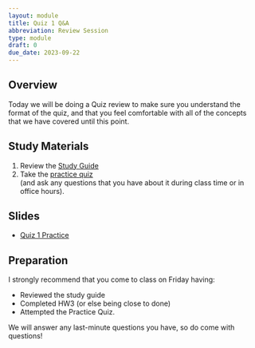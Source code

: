```yaml
---
layout: module
title: Quiz 1 Q&A
abbreviation: Review Session
type: module
draft: 0
due_date: 2023-09-22
---
```


## Overview
Today we will be doing a  Quiz review to make sure you understand the format of the quiz, and that you feel comfortable with all of the concepts that we have covered until this point.

## Study Materials
1. Review the <a href="https://docs.google.com/document/d/1pghuzcrv5KAg9wrsLvzMLOnPyyMnFKwlFmkk6bzPHaU/edit?usp=sharing" target="_blank">Study Guide</a>
2. Take the [practice quiz](../activities/practice-quiz01) <br>(and ask any questions that you have about it during class time or in office hours).

## Slides
* <a href="https://docs.google.com/presentation/d/1QoyF24ZOek-oH0cFlkKyDr5v_6BfVfC5_PDQcJ_TARI/edit?usp=sharing" target="_blank">Quiz 1 Practice</a>

## Preparation
I strongly recommend that you come to class on Friday having:
* Reviewed the study guide
* Completed HW3 (or else being close to done)
* Attempted the Practice Quiz. 

We will answer any last-minute questions you have, so do come with questions!